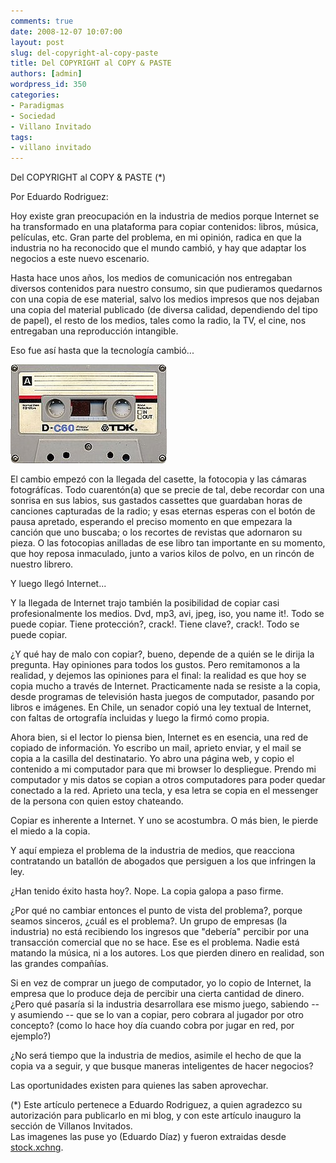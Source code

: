 ```yaml
---
comments: true
date: 2008-12-07 10:07:00
layout: post
slug: del-copyright-al-copy-paste
title: Del COPYRIGHT al COPY & PASTE
authors: [admin]
wordpress_id: 350
categories:
- Paradigmas
- Sociedad
- Villano Invitado
tags:
- villano invitado
---
```


Del COPYRIGHT al COPY & PASTE (*)

Por Eduardo Rodriguez:

Hoy existe gran preocupación en la industria de medios porque Internet se ha transformado en una plataforma para copiar contenidos: libros, música, películas, etc. Gran parte del problema, en mi opinión, radica en que la industria no ha reconocido que el mundo cambió, y hay que adaptar los negocios a este nuevo escenario.

Hasta hace unos años, los medios de comunicación nos entregaban diversos contenidos para nuestro consumo, sin que pudieramos quedarnos con una copia de ese material, salvo los medios impresos que nos dejaban una copia del material publicado (de diversa calidad, dependiendo del tipo de papel), el resto de los medios, tales como la radio, la TV, el cine, nos entregaban una reproducción intangible.

Eso fue así hasta que la tecnología cambió...

![](cassette.jpg)

El cambio empezó con la llegada del casette, la fotocopia y las cámaras fotográfícas. Todo cuarentón(a) que se precie de tal, debe recordar con una sonrisa en sus labios, sus gastados cassettes que guardaban horas de canciones capturadas de la radio; y esas eternas esperas con el botón de pausa apretado, esperando el preciso momento en que empezara la canción que uno buscaba; o los recortes de revistas que adornaron su pieza. O las fotocopias anilladas de ese libro tan importante en su momento, que hoy reposa inmaculado, junto a varios kilos de polvo, en un rincón de nuestro librero.

Y luego llegó Internet...

Y la llegada de Internet trajo también la posibilidad de copiar casi profesionalmente los medios. Dvd, mp3, avi, jpeg, iso, you name it!. Todo se puede copiar. Tiene protección?, crack!. Tiene clave?, crack!. Todo se puede copiar.

¿Y qué hay de malo con copiar?, bueno, depende de a quién se le dirija la pregunta. Hay opiniones para todos los gustos. Pero remitamonos a la realidad, y dejemos las opiniones para el final: la realidad es que hoy se copia mucho a través de Internet. Practicamente nada se resiste a la copia, desde programas de televisión hasta juegos de computador, pasando por libros e imágenes. En Chile, un senador copió una ley textual de Internet, con faltas de ortografía incluidas y luego la firmó como propia.

Ahora bien, si el lector lo piensa bien, Internet es en esencia, una red de copiado de información. Yo escribo un mail, aprieto enviar, y el mail se copia a la casilla del destinatario. Yo abro una página web, y copio el contenido a mi computador para que mi browser lo despliegue. Prendo mi computador y mis datos se copian a otros computadores para poder quedar conectado a la red. Aprieto una tecla, y esa letra se copia en el messenger de la persona con quien estoy chateando.

Copiar es inherente a Internet. Y uno se acostumbra. O más bien, le pierde el miedo a la copia.

Y aquí empieza el problema de la industria de medios, que reacciona contratando un batallón de abogados que persiguen a los que infringen la ley.

¿Han tenido éxito hasta hoy?. Nope. La copia galopa a paso firme.

¿Por qué no cambiar entonces el punto de vista del problema?, porque seamos sinceros, ¿cuál es el problema?. Un grupo de empresas (la industria) no está recibiendo los ingresos que "debería" percibir por una transacción comercial que no se hace. Ese es el problema. Nadie está matando la música, ni a los autores. Los que pierden dinero en realidad, son las grandes compañías.

Si en vez de comprar un juego de computador, yo lo copio de Internet, la empresa que lo produce deja de percibir una cierta cantidad de dinero. ¿Pero qué pasaría si la industria desarrollara ese mismo juego, sabiendo -- y asumiendo -- que se lo van a copiar, pero cobrara al jugador por otro concepto? (como lo hace hoy día cuando cobra por jugar en red, por ejemplo?)

¿No será tiempo que la industria de medios, asimile el hecho de que la copia va a seguir, y que busque maneras inteligentes de hacer negocios?

Las oportunidades existen para quienes las saben aprovechar.

(*) Este artículo pertenece a Eduardo Rodriguez, a quien agradezco su autorización para publicarlo en mi blog, y con este artículo inauguro la sección de Villanos Invitados.  
Las imagenes las puse yo (Eduardo Díaz) y fueron extraidas desde [stock.xchng](http://www.sxc.hu/index.phtml).



